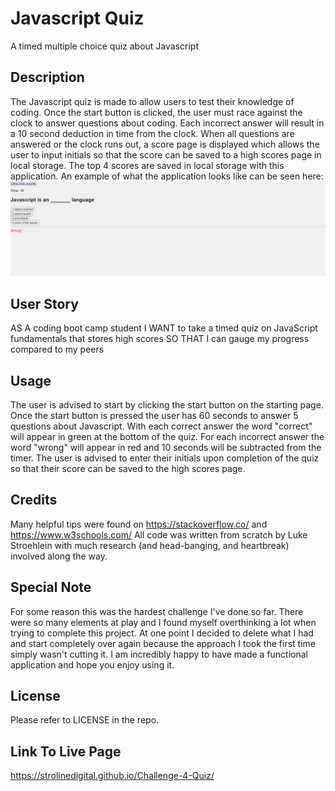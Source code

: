 # Javascript Quiz
A timed multiple choice quiz about Javascript
## Description
The Javascript quiz is made to allow users to test their knowledge of coding. Once the start button is clicked, the user must race against the clock to answer questions about coding. Each incorrect answer will result in a 10 second deduction in time from the clock. When all questions are answered or the clock runs out, a score page is displayed which allows the user to input initials so that the score can be saved to a high scores page in local storage. The top 4 scores are saved in local storage with this application. An example of what the application looks like can be seen here: ![alt text](_C__Users_lukes_Downloads_bootcamp_bootcamp_challenge_4_Multi_Choice_Quiz_MainQuiz.html.png)
## User Story
AS A coding boot camp student
I WANT to take a timed quiz on JavaScript fundamentals that stores high scores
SO THAT I can gauge my progress compared to my peers

## Usage
The user is advised to start by clicking the start button on the starting page. Once the start button is pressed the user has 60 seconds to answer 5 questions about Javascript. With each correct answer the word "correct" will appear in green at the bottom of the quiz. For each incorrect answer the word "wrong" will appear in red and 10 seconds will be subtracted from the timer. The user is advised to enter their initials upon completion of the quiz so that their score can be saved to the high scores page. 

## Credits 
Many helpful tips were found on https://stackoverflow.co/ and https://www.w3schools.com/ All code was written from scratch by Luke Stroehlein with much research (and head-banging, and heartbreak) involved along the way.

## Special Note
For some reason this was the hardest challenge I've done so far. There were so many elements at play and I found myself overthinking a lot when trying to complete this project. At one point I decided to delete what I had and start completely over again because the approach I took the first time simply wasn't cutting it. I am incredibly happy to have made a functional application and hope you enjoy using it.

## License
Please refer to LICENSE in the repo.

## Link To Live Page

https://strolinedigital.github.io/Challenge-4-Quiz/